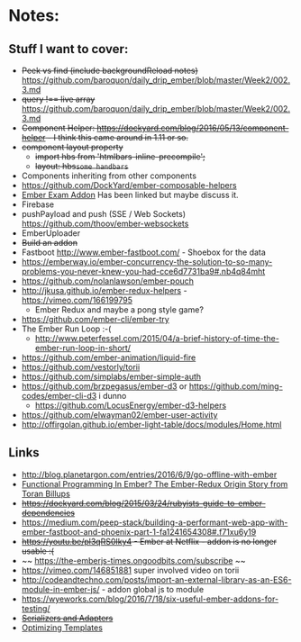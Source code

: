 # Notes:

## Stuff I want to cover:

  * ~~Peek vs find (include backgroundReload notes)~~ https://github.com/baroquon/daily_drip_ember/blob/master/Week2/002.3.md
  * ~~query !== live array~~ https://github.com/baroquon/daily_drip_ember/blob/master/Week2/002.3.md
  * ~~Component Helper: https://dockyard.com/blog/2016/05/13/component-helper - I think this came around in 1.11 or so.~~
  * ~~component layout property~~
    * ~~import hbs from 'htmlbars-inline-precompile';~~
    * ~~layout: hbs`some handbars`~~
  * Components inheriting from other components
  * https://github.com/DockYard/ember-composable-helpers
  * [Ember Exam Addon](https://github.com/trentmwillis/ember-exam) Has been linked but maybe discuss it.
  * Firebase
  * pushPayload and push (SSE / Web Sockets) https://github.com/thoov/ember-websockets
  * EmberUploader
  * ~~Build an addon~~
  * Fastboot http://www.ember-fastboot.com/ - Shoebox for the data
  * https://emberway.io/ember-concurrency-the-solution-to-so-many-problems-you-never-knew-you-had-cce6d7731ba9#.nb4q84mht
  * https://github.com/nolanlawson/ember-pouch
  * http://jkusa.github.io/ember-redux-helpers - https://vimeo.com/166199795
    * Ember Redux and maybe a pong style game?
  * https://github.com/ember-cli/ember-try
  * The Ember Run Loop :-(
    * http://www.peterfessel.com/2015/04/a-brief-history-of-time-the-ember-run-loop-in-short/
  * https://github.com/ember-animation/liquid-fire
  * https://github.com/vestorly/torii
  * https://github.com/simplabs/ember-simple-auth
  * https://github.com/brzpegasus/ember-d3 or https://github.com/ming-codes/ember-cli-d3 i dunno
    * https://github.com/LocusEnergy/ember-d3-helpers
  * https://github.com/elwayman02/ember-user-activity
  * http://offirgolan.github.io/ember-light-table/docs/modules/Home.html

## Links

  * http://blog.planetargon.com/entries/2016/6/9/go-offline-with-ember
  * [Functional Programming In Ember? The Ember-Redux Origin Story from Toran Billups](https://vimeo.com/166199795)
  * ~~https://dockyard.com/blog/2015/03/24/rubyists-guide-to-ember-dependencies~~
  * https://medium.com/peep-stack/building-a-performant-web-app-with-ember-fastboot-and-phoenix-part-1-fa1241654308#.f71xu6y19
  * ~~https://youtu.be/pl3qRS0Iky4 - Ember at Netflix - addon is no longer usable :(~~
  * ~~ https://the-emberjs-times.ongoodbits.com/subscribe ~~
  * https://vimeo.com/146851881 super involved video on torii
  * http://codeandtechno.com/posts/import-an-external-library-as-an-ES6-module-in-ember-js/ - addon global js to module
  * https://wyeworks.com/blog/2016/7/18/six-useful-ember-addons-for-testing/
  * ~~[Serializers and Adapters](https://www.youtube.com/watch?v=6aWauA9-fV8)~~
  * [Optimizing Templates](https://medium.com/square-corner-blog/optimizing-ember-templates-c479d26fe58e#.spx7fqhnl)
